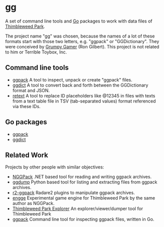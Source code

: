 # gg

A set of command line tools and [Go](https://golang.org) packages to work with
data files of [Thimbleweed Park](https://thimbleweedpark.com/).

The project name "gg" was chosen, because the names of a lot of these formats
start with those two letters, e.g. "ggpack" or "GGDictionary". They were
conceived by [Grumpy Gamer](https://grumpygamer.com/) (Ron Gilbert).
This project is not related to him or Terrible Toybox, Inc.

## Command line tools

* [ggpack](https://pkg.go.dev/github.com/fzipp/gg/cmd/ggpack) A tool to inspect, unpack or create "ggpack" files.
* [ggdict](https://pkg.go.dev/github.com/fzipp/gg/cmd/ggdict) A tool to convert back and forth between the GGDictionary format and JSON.
* [retext](https://pkg.go.dev/github.com/fzipp/gg/cmd/retext) A tool to replace ID placeholders like @12345 in files with texts from a text table file in TSV (tab-separated values) format referenced via these IDs.

## Go packages

* [ggpack](https://pkg.go.dev/github.com/fzipp/gg/ggpack)
* [ggdict](https://pkg.go.dev/github.com/fzipp/gg/ggdict)

## Related Work

Projects by other people with similar objectives:

* [NGGPack](https://github.com/scemino/NGGPack)
  .NET based tool for reading and writing ggpack archives.
* [ggdump](https://github.com/mstr-/twp-ggdump)
  Python based tool for listing and extracting files from ggpack archives.
* [r2-ggpack](https://github.com/mrmacete/r2-ggpack)
  Radare2 plugins to manipulate ggpack archives.
* [engge](https://github.com/scemino/engge)
  Experimental game engine for Thimbleweed Park by the same author as NGGPack.
* [Thimbleweed Park Explorer](https://github.com/bgbennyboy/Thimbleweed-Park-Explorer)
  An explorer/viewer/dumper tool for Thimbleweed Park
* [ggpack](https://github.com/s-l-teichmann/ggpack)
  Command line tool for inspecting ggpack files, written in Go.

